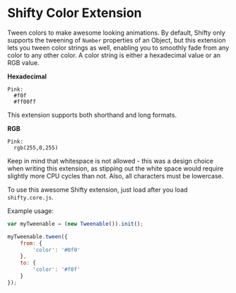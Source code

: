 Shifty Color Extension
===

Tween colors to make awesome looking animations.  By default, Shifty only supports the tweening of `Number` properties of an Object, but this extension lets you tween color strings as well, enabling you to smoothly fade from any color to any other color.  A color string is either a hexadecimal value or an RGB value.

__Hexadecimal__
````
Pink:
  #f0f
  #ff00ff
````

This extension supports both shorthand and long formats.

__RGB__
````
Pink:
  rgb(255,0,255)
````
Keep in mind that whitespace is not allowed - this was a design choice when writing this extension, as stipping out the white space would require slightly more CPU cycles than not.  Also, all characters must be lowercase.

To use this awesome Shifty extension, just load after you load `shifty.core.js`.

Example usage:

````javascript
var myTweenable = (new Tweenable()).init();

myTweenable.tween({
	from: {
		'color': '#0f0'
	},
	to: {
		'color': '#f0f'
	}
});
````